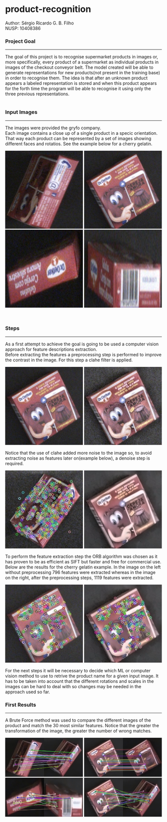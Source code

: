 # product-recognition
Author: Sérgio Ricardo G. B. Filho  
NUSP: 10408386


### Project Goal
---------
The goal of this project is to recognise supermarket products in images or, more specifically, every product of a supermarket as individual products in images of the checkout conveyor belt. The model created will be able to generate representations for new products(not present in the training base) in order to recognise them. The idea is that after an unknown product appears a labeled representation is stored and when this product appears for the forth time the program will be able to recognise it using only the three previous representations.  
</br> 
### Input Images
---------
The images were provided the gryfo company.  
Each image contains a close up of a single product in a specic orientation. That way each product can be represented by a set of images showing different faces and rotatios. See the example below for a cherry gelatin.
<p float="left">
  <img src="source/sample_product/1.jpg" width='250'>
  <img src="source/sample_product/3.jpg" width='250'>
  <img src="source/sample_product/5.jpg" width='250'>
  <img src="source/sample_product/6.jpg" width='250'>
</p>
</br> 

### Steps
---------
As a first attempt to achieve the goal is going to be used a computer vision approach for feature descriptions extraction.  
Before extracting the features a preprocessing step is performed to improve the contrast in the image. For this step a clahe filter is applied.
<p float="left">
  <img src="source/partial_examples/original.jpg" width='250'>
  <img src="source/partial_examples/clahe.jpg" width='250'>
</p>
Notice that the use of clahe added more noise to the image so, to avoid extracting noise as features later on(example below), a denoise step is required.
<p float="left">
  <img src="source/partial_examples/no_denoise.jpg" width='250'>
  <img src="source/partial_examples/denoised.jpg" width='250'>
</p>
To perform the feature extraction step the ORB algorithm was chosen as it has proven to be as efficient as SIFT but faster and free for commercial use. Below are the results for the cherry gelatin example. In the image on the left without preprocessing 796 features were extracted whereas in the image on the right, after the preprocessing steps, 1119 features were extracted.	
<p float="left">
  <img src="source/partial_examples/out_orb.jpg" width='250'>
  <img src="source/partial_examples/out_prep_orb.jpg" width='250'>
</p>  
For the next steps it will be necessary to decide which ML or computer vision method to use to retrive the product name for a given input image.
It has to be taken into account that the different rotations and scales in the images can be hard to deal with so changes may be needed in the approach used so far.
</br>

### First Results
---------
A Brute Force method was used to compare the different images of the product and match the 30 most similar features. Notice that the greater the transformation of the image, the greater the number of wrong matches.
<p float="left">
  <img src="source/partial_examples/1_and_2.jpg" width='250'>
  <img src="source/partial_examples/3_and_4.jpg" width='250'>
  <img src="source/partial_examples/5_and_6.jpg" width='250'>
  <img src="source/partial_examples/3_and_7.jpg" width='250'>
</p>
